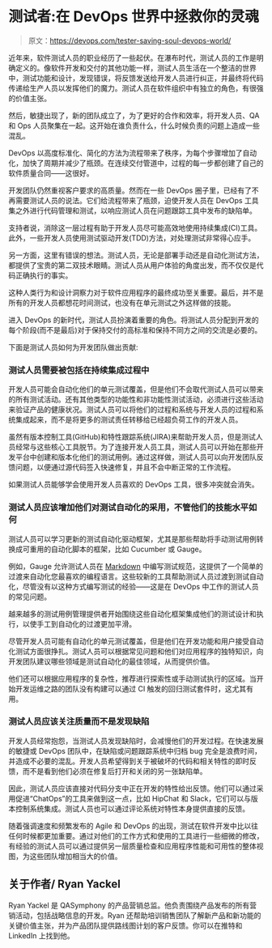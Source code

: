 # 测试者:在 DevOps 世界中拯救你的灵魂

> 原文：<https://devops.com/tester-saving-soul-devops-world/>

近年来，软件测试人员的职业经历了一些起伏。在瀑布时代，测试人员的工作是明确定义的。像软件开发和交付的其他功能一样，测试人员生活在一个整洁的世界中，测试功能和设计，发现错误，将反馈发送给开发人员进行纠正，并最终将代码传递给生产人员以发挥他们的魔力。测试人员在软件组织中有独立的角色，有很强的价值主张。

然后，敏捷出现了，新的团队成立了，为了更好的合作和效率，将开发人员、QA 和 Ops 人员聚集在一起。这开始在谁负责什么，什么时候负责的问题上造成一些混乱。

DevOps 以高度标准化、简化的方法为流程带来了秩序，为每个步骤增加了自动化，加快了周期并减少了瓶颈。在连续交付管道中，过程的每一步都创建了自己的软件质量合同——这很好。

开发团队仍然重视客户要求的高质量。然而在一些 DevOps 圈子里，已经有了不再需要测试人员的说法。它们给流程带来了瓶颈，迫使开发人员在 DevOps 工具集之外进行代码管理和测试，以响应测试人员在问题跟踪工具中发布的缺陷单。

支持者说，消除这一层过程有助于开发人员尽可能高效地使用持续集成(CI)工具。此外，一些开发人员使用测试驱动开发(TDD)方法，对处理测试非常得心应手。

另一方面，这里有错误的想法。测试人员，无论是部署手动还是自动化测试方法，都提供了宝贵的第二双技术眼睛。测试人员从用户体验的角度出发，而不仅仅是代码正确执行的事实。

这种人类行为和设计洞察力对于软件应用程序的最终成功至关重要。最后，并不是所有的开发人员都想花时间测试，也没有在单元测试之外这样做的技能。

进入 DevOps 的新时代，测试人员扮演着重要的角色。将测试人员分配到开发的每个阶段(而不是最后)对于保持交付的高标准和保持不同方之间的交流是必要的。

下面是测试人员如何为开发团队做出贡献:

### **测试人员需要被包括在持续集成过程中**

开发人员可能会自动化他们的单元测试覆盖，但是他们不会取代测试人员可以带来的所有测试活动。还有其他类型的功能性和非功能性测试活动，必须进行这些活动来验证产品的健康状况。测试人员可以将他们的过程和系统与开发人员的过程和系统集成起来，而不是将更多的测试责任转移给已经超负荷工作的开发人员。

虽然有版本控制工具(GitHub)和特性跟踪系统(JIRA)来帮助开发人员，但是测试人员经常与这些核心工具脱节。为了连接开发人员工具，测试人员可以开始在那些开发平台中创建和版本化他们的测试用例。通过这样做，测试人员可以向开发团队反馈问题，以便通过源代码签入快速修复，并且不会中断正常的工作流程。

如果测试人员能够学会使用开发人员喜欢的 DevOps 工具，很多冲突就会消失。

### 测试人员应该增加他们对测试自动化的采用，不管他们的技能水平如何

测试人员可以学习更新的测试自动化驱动框架，尤其是那些帮助将手动测试用例转换成可重用的自动化脚本的框架，比如 Cucumber 或 Gauge。

例如，Gauge 允许测试人员在 [Markdown](http://getgauge.io/) 中编写测试规范，这提供了一个简单的过渡来自动化您最喜欢的编程语言。这些较新的工具帮助测试人员过渡到测试自动化，尽管没有以这种方式编写测试的经验——这是在 DevOps 中工作的测试人员的常见问题。

越来越多的测试用例管理提供者开始围绕这些自动化框架集成他们的测试设计和执行，以使手工到自动化的过渡更加平滑。

尽管开发人员可能有自动化的单元测试覆盖，但是他们在开发功能和用户接受自动化测试方面很挣扎。测试人员可以根据常见问题和他们对应用程序的独特知识，向开发团队建议哪些领域是测试自动化的最佳领域，从而提供价值。

他们还可以根据应用程序的复杂性，推荐进行探索性或手动测试执行的区域。当开始开发运维之路的团队没有构建可以通过 CI 触发的回归测试套件时，这尤其有用。

### 测试人员应该关注质量而不是发现缺陷

开发人员经常抱怨，当测试人员发现缺陷时，会减慢他们的开发过程。在快速发展的敏捷或 DevOps 团队中，在缺陷或问题跟踪系统中归档 bug 完全是浪费时间，并造成不必要的混乱。开发人员希望得到关于被破坏的代码和相关特性的即时反馈，而不是看到他们必须在修复后打开和关闭的另一张缺陷单。

因此，测试人员应该直接对代码分支中正在开发的特性给出反馈。他们可以通过采用促进“ChatOps”的工具来做到这一点，比如 HipChat 和 Slack，它们可以与版本控制系统集成。测试人员也可以通过评论系统对特性本身提供直接的反馈。

随着强调速度和频繁发布的 Agile 和 DevOps 的出现，测试在软件开发中比以往任何时候都更加重要。通过对他们的工作方式和使用的工具进行一些细微的修改，有经验的测试人员可以通过提供另一层质量检查和应用程序性能和可用性的整体视图，为这些团队增加相当大的价值。

## 关于作者/ Ryan Yackel

Ryan Yackel 是 QASymphony 的产品营销总监。他负责围绕产品发布的所有营销活动，包括战略信息的开发。Ryan 还帮助培训销售团队了解新产品和新功能的关键价值主张，并为产品团队提供路线图计划的客户反馈。你可以在推特和 LinkedIn 上找到他。